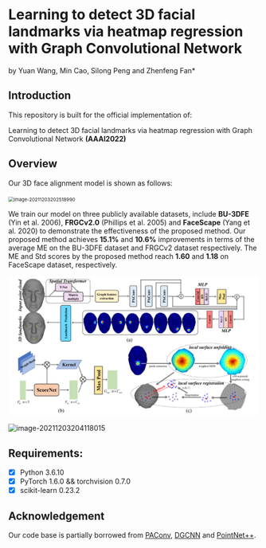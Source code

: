 # Learning to detect 3D facial landmarks via heatmap regression with Graph Convolutional  Network

by Yuan Wang, Min Cao, Silong Peng and Zhenfeng Fan*

## Introduction

This repository is built for the official implementation of:

Learning to detect 3D facial landmarks via heatmap regression with Graph Convolutional  Network  **(AAAI2022)**

## Overview

Our 3D face alignment model is shown as follows: 

<img src="C:\Users\yuawang\AppData\Roaming\Typora\typora-user-images\image-20211203202518990.png" alt="image-20211203202518990" style="zoom: 67%;" />

We train our model on three publicly available datasets, include **BU-3DFE** (Yin et al. 2006), **FRGCv2.0** (Phillips et al. 2005) and **FaceScape** (Yang et al. 2020) to demonstrate the effectiveness of the proposed method. Our proposed method achieves **15.1%** and **10.6%** improvements in terms of the average ME on the BU-3DFE dataset and FRGCv2 dataset respectively. The ME and Std scores by the proposed method reach **1.60** and **1.18** on FaceScape dataset, respectively.

![3DFA-GCN](figure\3DFA-GCN.png)

![image-20211203204118015](C:\Users\yuawang\AppData\Roaming\Typora\typora-user-images\image-20211203204118015.png)

## Requirements:

- [x] Python 3.6.10
- [x] PyTorch 1.6.0 && torchvision 0.7.0
- [x] scikit-learn 0.23.2

## Acknowledgement

Our code base is partially borrowed from [PAConv](https://github.com/CVMI-Lab/PAConv), [DGCNN](https://github.com/WangYueFt/dgcnn) and [PointNet++](https://github.com/charlesq34/pointnet2).

